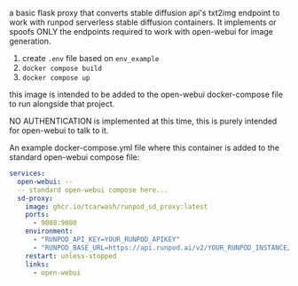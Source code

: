 a basic flask proxy that converts stable diffusion api's txt2img endpoint to work with runpod serverless stable diffusion containers. It implements or spoofs ONLY the endpoints required to work with open-webui for image generation.

1. create `.env` file based on `env_example`
2. `docker compose build`
3. `docker compose up`

this image is intended to be added to the open-webui docker-compose file to run alongside that project.

NO AUTHENTICATION is implemented at this time, this is purely intended for open-webui to talk to it.

An example docker-compose.yml file where this container is added to the standard open-webui compose file:

```yaml
services:
  open-webui: --
  -- standard open-webui compose here...
  sd-proxy:
    image: ghcr.io/tcarwash/runpod_sd_proxy:latest
    ports:
      - 9080:9080
    environment:
      - "RUNPOD_API_KEY=YOUR_RUNPOD_APIKEY"
      - "RUNPOD_BASE_URL=https://api.runpod.ai/v2/YOUR_RUNPOD_INSTANCE/runsync"
    restart: unless-stopped
    links:
      - open-webui
```
